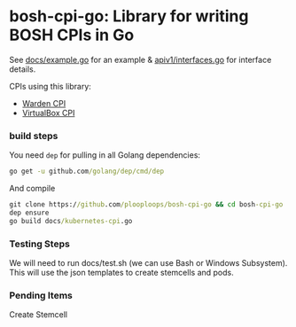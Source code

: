 # bosh-cpi-go: Library for writing BOSH CPIs in Go

See [docs/example.go](docs/example.go) for an example & [apiv1/interfaces.go](apiv1/interfaces.go) for interface details.

CPIs using this library:

- [Warden CPI](https://github.com/cppforlife/bosh-warden-cpi-release)
- [VirtualBox CPI](https://github.com/cppforlife/bosh-virtualbox-cpi-release)


### build steps

You need `dep` for pulling in all Golang dependencies:

```cmd
go get -u github.com/golang/dep/cmd/dep
```

And compile

```cmd
git clone https://github.com/plooploops/bosh-cpi-go && cd bosh-cpi-go
dep ensure
go build docs/kubernetes-cpi.go
```

### Testing Steps

We will need to run docs/test.sh (we can use Bash or Windows Subsystem).  This will use the json templates to create stemcells and pods.

### Pending Items

Create Stemcell


